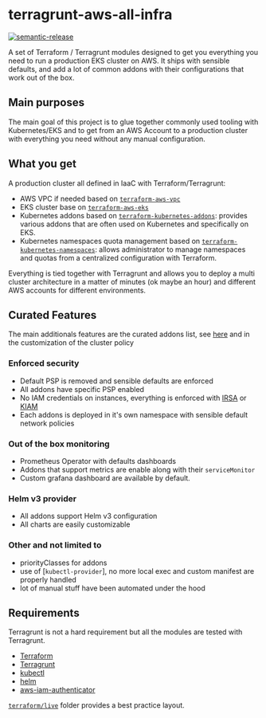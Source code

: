 # terragrunt-aws-all-infra

[![semantic-release](https://img.shields.io/badge/%20%20%F0%9F%93%A6%F0%9F%9A%80-semantic--release-e10079.svg)](https://github.com/semantic-release/semantic-release)

A set of Terraform / Terragrunt modules designed to get you everything you need to run a production EKS cluster on AWS. It ships with sensible defaults, and add a lot of common addons with their configurations that work out of the box.


## Main purposes

The main goal of this project is to glue together commonly used tooling with Kubernetes/EKS and to get from an AWS Account to a production cluster with everything you need without any manual configuration.

## What you get

A production cluster all defined in IaaC with Terraform/Terragrunt:

* AWS VPC if needed based on [`terraform-aws-vpc`](https://github.com/terraform-aws-modules/terraform-aws-vpc)
* EKS cluster base on [`terraform-aws-eks`](https://github.com/terraform-aws-modules/terraform-aws-eks)
* Kubernetes addons based on [`terraform-kubernetes-addons`](https://github.com/polarpoint-io/terraform-kubernetes-addons): provides various addons that are often used on Kubernetes and specifically on EKS.
* Kubernetes namespaces quota management based on [`terraform-kubernetes-namespaces`](https://github.com/polarpoint-io/terraform-kubernetes-addons): allows administrator to manage namespaces and quotas from a centralized configuration with Terraform.

Everything is tied together with Terragrunt and allows you to deploy a multi cluster architecture in a matter of minutes (ok maybe an hour) and different AWS accounts for different environments.

## Curated Features

The main additionals features are the curated addons list, see [here](https://github.com/clusterfrak-dynamics/terraform-kubernetes-addons) and in the customization of the cluster policy

### Enforced security

* Default PSP is removed and sensible defaults are enforced
* All addons have specific PSP enabled
* No IAM credentials on instances, everything is enforced with [IRSA](https://aws.amazon.com/blogs/opensource/introducing-fine-grained-iam-roles-service-accounts/) or [KIAM](https://github.com/uswitch/kiam)
* Each addons is deployed in it's own namespace with sensible default network policies

### Out of the box monitoring

* Prometheus Operator with defaults dashboards
* Addons that support metrics are enable along with their `serviceMonitor`
* Custom grafana dashboard are available by default.

### Helm v3 provider

* All addons support Helm v3 configuration
* All charts are easily customizable

### Other and not limited to

* priorityClasses for addons
* use of [`kubectl-provider`], no more local exec and custom manifest are properly handled
* lot of manual stuff have been automated under the hood

## Requirements

Terragrunt is not a hard requirement but all the modules are tested with Terragrunt.

* [Terraform](https://www.terraform.io/intro/getting-started/install.html)
* [Terragrunt](https://github.com/gruntwork-io/terragrunt#install-terragrunt)
* [kubectl](https://kubernetes.io/docs/tasks/tools/install-kubectl/)
* [helm](https://helm.sh/)
* [aws-iam-authenticator](https://github.com/kubernetes-sigs/aws-iam-authenticator)

[`terraform/live`](terraform/live) folder provides a best practice layout.



